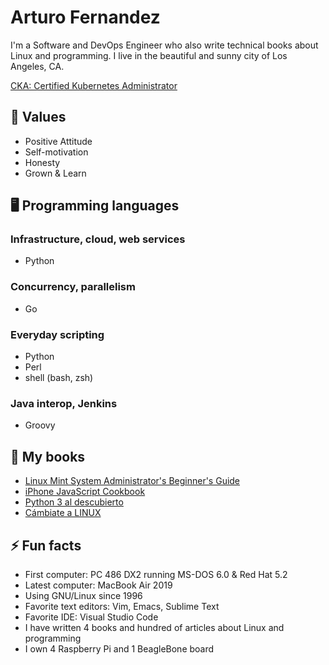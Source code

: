# Arturo Fernandez
I'm a Software and DevOps Engineer who also write technical books about Linux
and programming. I live in the beautiful and sunny city of Los Angeles, CA.

[CKA: Certified Kubernetes Administrator](https://www.youracclaim.com/badges/a93b25a9-08cf-468f-8110-401316e62565/public_url)

## 💪 Values
* Positive Attitude
* Self-motivation
* Honesty
* Grown & Learn

## 🖥 Programming languages
### Infrastructure, cloud, web services
* Python
### Concurrency, parallelism
* Go
### Everyday scripting
* Python
* Perl
* shell (bash, zsh)
### Java interop, Jenkins
* Groovy

## 📖 My books
* [Linux Mint System Administrator's Beginner's Guide](https://www.packtpub.com/product/linux-mint-system-administrator-s-beginner-s-guide/9781849519601)
* [iPhone JavaScript Cookbook](https://www.packtpub.com/product/iphone-javascript-cookbook/9781849691086)
* [Python 3 al descubierto](https://www.amazon.com/Python-descubierto-2a-ed-Spanish-ebook/dp/B01GIW4N1K)
* [Cámbiate a LINUX](https://www.amazon.com/C%C3%A1mbiate-LINUX-Spanish-Arturo-Fern%C3%A1ndez-ebook/dp/B00AWRC4LY)

## ⚡ Fun facts
* First computer: PC 486 DX2 running MS-DOS 6.0 & Red Hat 5.2
* Latest computer: MacBook Air 2019
* Using GNU/Linux since 1996
* Favorite text editors: Vim, Emacs, Sublime Text
* Favorite IDE: Visual Studio Code
* I have written 4 books and hundred of articles about Linux and programming
* I own 4 Raspberry Pi and 1 BeagleBone board
